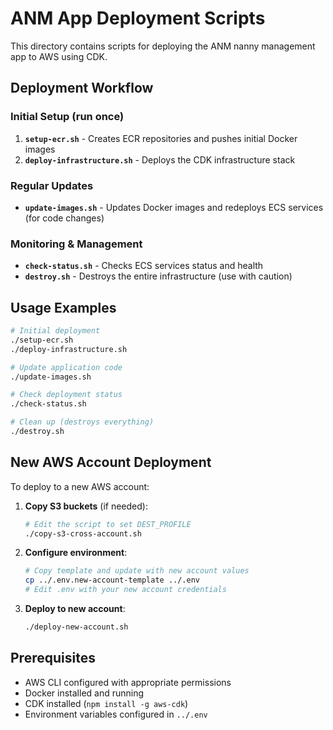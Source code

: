 # ANM App Deployment Scripts

This directory contains scripts for deploying the ANM nanny management app to AWS using CDK.

## Deployment Workflow

### Initial Setup (run once)
1. **`setup-ecr.sh`** - Creates ECR repositories and pushes initial Docker images
2. **`deploy-infrastructure.sh`** - Deploys the CDK infrastructure stack

### Regular Updates
- **`update-images.sh`** - Updates Docker images and redeploys ECS services (for code changes)

### Monitoring & Management
- **`check-status.sh`** - Checks ECS services status and health
- **`destroy.sh`** - Destroys the entire infrastructure (use with caution)

## Usage Examples

```bash
# Initial deployment
./setup-ecr.sh
./deploy-infrastructure.sh

# Update application code
./update-images.sh

# Check deployment status
./check-status.sh

# Clean up (destroys everything)
./destroy.sh
```

## New AWS Account Deployment

To deploy to a new AWS account:

1. **Copy S3 buckets** (if needed):
   ```bash
   # Edit the script to set DEST_PROFILE
   ./copy-s3-cross-account.sh
   ```

2. **Configure environment**:
   ```bash
   # Copy template and update with new account values
   cp ../.env.new-account-template ../.env
   # Edit .env with your new account credentials
   ```

3. **Deploy to new account**:
   ```bash
   ./deploy-new-account.sh
   ```

## Prerequisites
- AWS CLI configured with appropriate permissions
- Docker installed and running
- CDK installed (`npm install -g aws-cdk`)
- Environment variables configured in `../.env`
